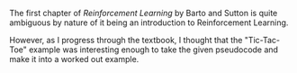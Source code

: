 The first chapter of *Reinforcement Learning* by Barto and Sutton is quite ambiguous by nature of it being an introduction to Reinforcement Learning.

However, as I progress through the textbook, I thought that the "Tic-Tac-Toe" example was interesting enough to take the given pseudocode and make it into a worked out example. 
